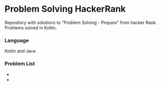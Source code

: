 # Problem Solving HackerRank

Repository with solutions to "Problem Solving - Prepare" from hacker Rank. Problems solved in Kotlin. 

### Language

Kotlin and Java

### Problem List

- 
- 


